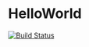 # HelloWorld

[![Build Status](https://travis-ci.org/OlegKuleba/HelloWorld.svg?branch=master)](https://travis-ci.org/OlegKuleba/HelloWorld)

